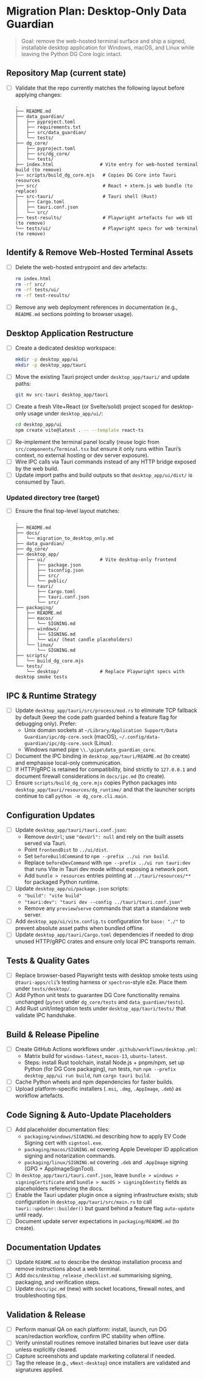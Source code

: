 # Migration Plan: Desktop-Only Data Guardian

> Goal: remove the web-hosted terminal surface and ship a signed, installable desktop application for Windows, macOS, and Linux while leaving the Python DG Core logic intact.

## Repository Map (current state)
- [ ] Validate that the repo currently matches the following layout before applying changes:
  ```text
  .
  ├── README.md
  ├── data_guardian/
  │   ├── pyproject.toml
  │   ├── requirements.txt
  │   ├── src/data_guardian/
  │   └── tests/
  ├── dg_core/
  │   ├── pyproject.toml
  │   ├── src/dg_core/
  │   └── tests/
  ├── index.html                 # Vite entry for web-hosted terminal build (to remove)
  ├── scripts/build_dg_core.mjs   # Copies DG Core into Tauri resources
  ├── src/                        # React + xterm.js web bundle (to replace)
  ├── src-tauri/                  # Tauri shell (Rust)
  │   ├── Cargo.toml
  │   ├── tauri.conf.json
  │   └── src/
  ├── test-results/               # Playwright artefacts for web UI (to remove)
  └── tests/ui/                   # Playwright specs for web terminal (to remove)
  ```

## Identify & Remove Web-Hosted Terminal Assets
- [ ] Delete the web-hosted entrypoint and dev artefacts:
  ```bash
  rm index.html
  rm -rf src/
  rm -rf tests/ui/
  rm -rf test-results/
  ```
- [ ] Remove any web deployment references in documentation (e.g., `README.md` sections pointing to browser usage).

## Desktop Application Restructure
- [ ] Create a dedicated desktop workspace:
  ```bash
  mkdir -p desktop_app/ui
  mkdir -p desktop_app/tauri
  ```
- [ ] Move the existing Tauri project under `desktop_app/tauri/` and update paths:
  ```bash
  git mv src-tauri desktop_app/tauri
  ```
- [ ] Create a fresh Vite+React (or Svelte/solid) project scoped for desktop-only usage under `desktop_app/ui/`:
  ```bash
  cd desktop_app/ui
  npm create vite@latest . -- --template react-ts
  ```
- [ ] Re-implement the terminal panel locally (reuse logic from `src/components/Terminal.tsx` but ensure it only runs within Tauri’s context, no external hosting or dev server exposure).
- [ ] Wire IPC calls via Tauri commands instead of any HTTP bridge exposed by the web build.
- [ ] Update import paths and build outputs so that `desktop_app/ui/dist/` is consumed by Tauri.

### Updated directory tree (target)
- [ ] Ensure the final top-level layout matches:
  ```text
  .
  ├── README.md
  ├── docs/
  │   └── migration_to_desktop_only.md
  ├── data_guardian/
  ├── dg_core/
  ├── desktop_app/
  │   ├── ui/                    # Vite desktop-only frontend
  │   │   ├── package.json
  │   │   ├── tsconfig.json
  │   │   ├── src/
  │   │   └── public/
  │   └── tauri/
  │       ├── Cargo.toml
  │       ├── tauri.conf.json
  │       └── src/
  ├── packaging/
  │   ├── README.md
  │   ├── macos/
  │   │   └── SIGNING.md
  │   ├── windows/
  │   │   ├── SIGNING.md
  │   │   └── wix/ (heat candle placeholders)
  │   └── linux/
  │       └── SIGNING.md
  ├── scripts/
  │   └── build_dg_core.mjs
  └── tests/
      └── desktop/               # Replace Playwright specs with desktop smoke tests
  ```

## IPC & Runtime Strategy
- [ ] Update `desktop_app/tauri/src/process/mod.rs` to eliminate TCP fallback by default (keep the code path guarded behind a feature flag for debugging only). Prefer:
  - Unix domain sockets at `~/Library/Application Support/Data Guardian/ipc/dg-core.sock` (macOS), `~/.config/data-guardian/ipc/dg-core.sock` (Linux).
  - Windows named pipe `\\.\pipe\data_guardian_core`.
- [ ] Document the IPC binding in `desktop_app/tauri/README.md` (to create) and emphasise local-only communication.
- [ ] If HTTP/gRPC is retained for compatibility, bind strictly to `127.0.0.1` and document firewall considerations in `docs/ipc.md` (to create).
- [ ] Ensure `scripts/build_dg_core.mjs` copies Python packages into `desktop_app/tauri/resources/dg_runtime/` and that the launcher scripts continue to call `python -m dg_core.cli.main`.

## Configuration Updates
- [ ] Update `desktop_app/tauri/tauri.conf.json`:
  - Remove `devUrl`; use `"devUrl": null` and rely on the built assets served via Tauri.
  - Point `frontendDist` to `../ui/dist`.
  - Set `beforeBuildCommand` to `npm --prefix ../ui run build`.
  - Replace `beforeDevCommand` with `npm --prefix ../ui run tauri:dev` that runs Vite in Tauri dev mode without exposing a network port.
  - Add `bundle > resources` entries pointing at `../tauri/resources/**` for packaged Python runtime.
- [ ] Update `desktop_app/ui/package.json` scripts:
  - `"build": "vite build"`
  - `"tauri:dev": "tauri dev --config ../tauri/tauri.conf.json"`
  - Remove any `preview`/`serve` commands that start a standalone web server.
- [ ] Add `desktop_app/ui/vite.config.ts` configuration for `base: "./"` to prevent absolute asset paths when bundled offline.
- [ ] Update `desktop_app/tauri/Cargo.toml` dependencies if needed to drop unused HTTP/gRPC crates and ensure only local IPC transports remain.

## Tests & Quality Gates
- [ ] Replace browser-based Playwright tests with desktop smoke tests using `@tauri-apps/cli`’s testing harness or `spectron`-style e2e. Place them under `tests/desktop/`.
- [ ] Add Python unit tests to guarantee DG Core functionality remains unchanged (`pytest` under `dg_core/tests` and `data_guardian/tests`).
- [ ] Add Rust unit/integration tests under `desktop_app/tauri/tests/` that validate IPC handshake.

## Build & Release Pipeline
- [ ] Create GitHub Actions workflows under `.github/workflows/desktop.yml`:
  - Matrix build for `windows-latest`, `macos-13`, `ubuntu-latest`.
  - Steps: install Rust toolchain, install Node.js + pnpm/npm, set up Python (for DG Core packaging), run tests, run `npm --prefix desktop_app/ui run build`, run `cargo tauri build`.
- [ ] Cache Python wheels and npm dependencies for faster builds.
- [ ] Upload platform-specific installers (`.msi`, `.dmg`, `.AppImage`, `.deb`) as workflow artefacts.

## Code Signing & Auto-Update Placeholders
- [ ] Add placeholder documentation files:
  - `packaging/windows/SIGNING.md` describing how to apply EV Code Signing cert with `signtool.exe`.
  - `packaging/macos/SIGNING.md` covering Apple Developer ID application signing and notarization commands.
  - `packaging/linux/SIGNING.md` covering `.deb` and `.AppImage` signing (GPG + AppImageSignTool).
- [ ] In `desktop_app/tauri/tauri.conf.json`, leave `bundle > windows > signingCertificate` and `bundle > macOS > signingIdentity` fields as placeholders referencing the docs.
- [ ] Enable the Tauri updater plugin once a signing infrastructure exists; stub configuration in `desktop_app/tauri/src/main.rs` to call `tauri::updater::builder()` but guard behind a feature flag `auto-update` until ready.
- [ ] Document update server expectations in `packaging/README.md` (to create).

## Documentation Updates
- [ ] Update `README.md` to describe the desktop installation process and remove instructions about a web terminal.
- [ ] Add `docs/desktop_release_checklist.md` summarising signing, packaging, and verification steps.
- [ ] Update `docs/ipc.md` (new) with socket locations, firewall notes, and troubleshooting tips.

## Validation & Release
- [ ] Perform manual QA on each platform: install, launch, run DG scan/redaction workflow, confirm IPC stability when offline.
- [ ] Verify uninstall routines remove installed binaries but leave user data unless explicitly cleared.
- [ ] Capture screenshots and update marketing collateral if needed.
- [ ] Tag the release (e.g., `vNext-desktop`) once installers are validated and signatures applied.
